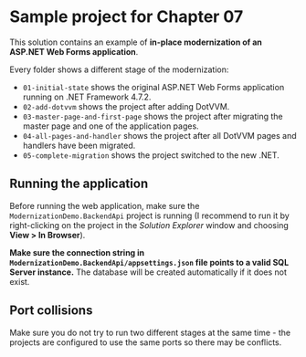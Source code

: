 # Sample project for Chapter 07

This solution contains an example of **in-place modernization of an ASP.NET Web Forms application**.

Every folder shows a different stage of the modernization:

* `01-initial-state` shows the original ASP.NET Web Forms application running on .NET Framework 4.7.2.
* `02-add-dotvvm` shows the project after adding DotVVM.
* `03-master-page-and-first-page` shows the project after migrating the master page and one of the application pages.
* `04-all-pages-and-handler` shows the project after all DotVVM pages and handlers have been migrated.
* `05-complete-migration` shows the project switched to the new .NET.

## Running the application

Before running the web application, make sure the `ModernizationDemo.BackendApi` project is running (I recommend to run it by right-clicking on the project in the _Solution Explorer_ window and choosing **View > In Browser**). 

**Make sure the connection string in `ModernizationDemo.BackendApi/appsettings.json` file points to a valid SQL Server instance.** The database will be created automatically if it does not exist.

## Port collisions

Make sure you do not try to run two different stages at the same time - the projects are configured to use the same ports so there may be conflicts.